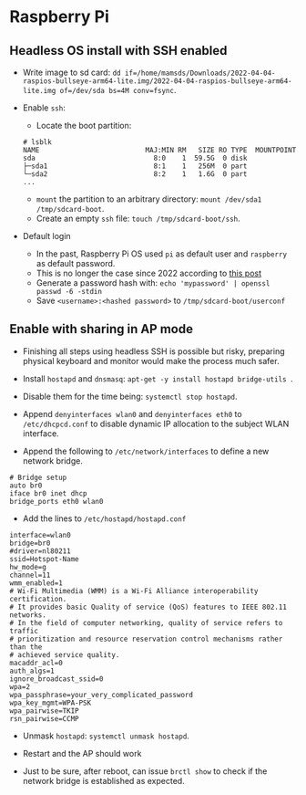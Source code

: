 # Raspberry Pi

## Headless OS install with SSH enabled

* Write image to sd card: `dd if=/home/mamsds/Downloads/2022-04-04-raspios-bullseye-arm64-lite.img/2022-04-04-raspios-bullseye-arm64-lite.img of=/dev/sda bs=4M conv=fsync`.

* Enable `ssh`:
  * Locate the boot partition:
  ```
  # lsblk
  NAME                          MAJ:MIN RM   SIZE RO TYPE  MOUNTPOINT
  sda                             8:0    1  59.5G  0 disk  
  ├─sda1                          8:1    1   256M  0 part  
  └─sda2                          8:2    1   1.6G  0 part 
  ...
  ```
  * `mount` the partition to an arbitrary directory: `mount /dev/sda1 /tmp/sdcard-boot`.
  * Create an empty `ssh` file: `touch /tmp/sdcard-boot/ssh`.


* Default login
  * In the past, Raspberry Pi OS used `pi` as default user and `raspberry` as default password.
  * This is no longer the case since 2022 according to [this post](https://www.raspberrypi.com/news/raspberry-pi-bullseye-update-april-2022/)
  * Generate a password hash with: `echo 'mypassword' | openssl passwd -6 -stdin`
  * Save `<username>:<hashed password>` to `/tmp/sdcard-boot/userconf`


## Enable with sharing in AP mode

* Finishing all steps using headless SSH is possible but risky, preparing physical keyboard and monitor would make 
the process much safer.

* Install `hostapd` and `dnsmasq`: `apt-get -y install hostapd bridge-utils `.

* Disable them for the time being: `systemctl stop hostapd`.

* Append `denyinterfaces wlan0` and `denyinterfaces eth0` to `/etc/dhcpcd.conf`
to disable dynamic IP allocation to the subject WLAN interface.

* Append the following to `/etc/network/interfaces` to define a new network bridge.
```
# Bridge setup
auto br0
iface br0 inet dhcp
bridge_ports eth0 wlan0
```

* Add the lines to `/etc/hostapd/hostapd.conf`
```
interface=wlan0
bridge=br0
#driver=nl80211
ssid=Hotspot-Name
hw_mode=g
channel=11
wmm_enabled=1
# Wi-Fi Multimedia (WMM) is a Wi-Fi Alliance interoperability certification.
# It provides basic Quality of service (QoS) features to IEEE 802.11 networks.
# In the field of computer networking, quality of service refers to traffic
# prioritization and resource reservation control mechanisms rather than the
# achieved service quality.
macaddr_acl=0
auth_algs=1
ignore_broadcast_ssid=0
wpa=2
wpa_passphrase=your_very_complicated_password
wpa_key_mgmt=WPA-PSK
wpa_pairwise=TKIP
rsn_pairwise=CCMP
```

* Unmask `hostapd`: `systemctl unmask hostapd`.

* Restart and the AP should work

* Just to be sure, after reboot, can issue `brctl show` to check if the network bridge is established as expected.